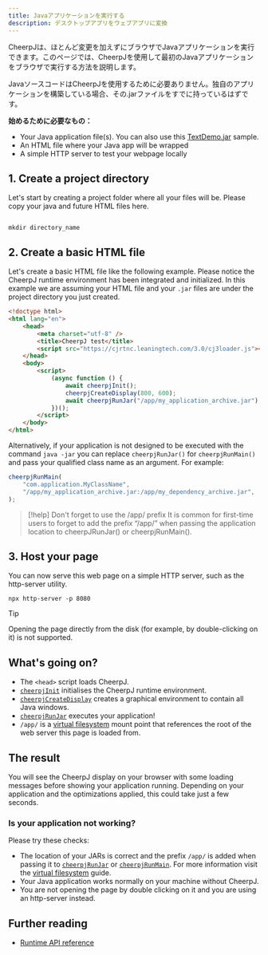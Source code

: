 ```yaml
---
title: Javaアプリケーションを実行する
description: デスクトップアプリをウェブアプリに変換
---
```


CheerpJは、ほとんど変更を加えずにブラウザでJavaアプリケーションを実行できます。このページでは、CheerpJを使用して最初のJavaアプリケーションをブラウザで実行する方法を説明します。

JavaソースコードはCheerpJを使用するために必要ありません。独自のアプリケーションを構築している場合、その.jarファイルをすでに持っているはずです。

**始めるために必要なもの：**

- Your Java application file(s). You can also use this [TextDemo.jar](https://docs.oracle.com/javase/tutorialJWS/samples/uiswing/TextDemoProject/TextDemo.jar) sample.
- An HTML file where your Java app will be wrapped
- A simple HTTP server to test your webpage locally

## 1. Create a project directory

Let's start by creating a project folder where all your files will be. Please copy your java and future HTML files here.

```shell

mkdir directory_name

```

## 2. Create a basic HTML file

Let's create a basic HTML file like the following example. Please notice the CheerpJ runtime environment has been integrated and initialized. In this example we are assuming your HTML file and your `.jar` files are under the project directory you just created.

```html title="index.html" {6, 9-15}
<!doctype html>
<html lang="en">
	<head>
		<meta charset="utf-8" />
		<title>CheerpJ test</title>
		<script src="https://cjrtnc.leaningtech.com/3.0/cj3loader.js"></script>
	</head>
	<body>
		<script>
			(async function () {
				await cheerpjInit();
				cheerpjCreateDisplay(800, 600);
				await cheerpjRunJar("/app/my_application_archive.jar");
			})();
		</script>
	</body>
</html>
```

Alternatively, if your application is not designed to be executed with the command `java -jar` you can replace `cheerpjRunJar()` for `cheerpjRunMain()` and pass your qualified class name as an argument. For example:

```js
cheerpjRunMain(
	"com.application.MyClassName",
	"/app/my_application_archive.jar:/app/my_dependency_archive.jar",
);
```

> [!help] Don't forget to use the /app/ prefix
> It is common for first-time users to forget to add the prefix “/app/” when passing the application location to cheerpJRunJar() or cheerpjRunMain().

## 3. Host your page

You can now serve this web page on a simple HTTP server, such as the http-server utility.

```shell
npx http-server -p 8080
```

> [!tip]
> Opening the page directly from the disk (for example, by double-clicking on it) is not supported.

## What's going on?

- The `<head>` script loads CheerpJ.
- [`cheerpjInit`] initialises the CheerpJ runtime environment.
- [`cheerpjCreateDisplay`] creates a graphical environment to contain all Java windows.
- [`cheerpjRunJar`] executes your application!
- `/app/` is a [virtual filesystem] mount point that references the root of the web server this page is loaded from.

## The result

You will see the CheerpJ display on your browser with some loading messages before showing your application running. Depending on your application and the optimizations applied, this could take just a few seconds.

### Is your application not working?

Please try these checks:

- The location of your JARs is correct and the prefix `/app/` is added when passing it to [`cheerpjRunJar`] or [`cheerpjRunMain`]. For more information visit the [virtual filesystem] guide.
- Your Java application works normally on your machine without CheerpJ.
- You are not opening the page by double clicking on it and you are using an http-server instead.

## Further reading

- [Runtime API reference](/docs/reference)

[`cheerpjInit`]: /docs/reference/cheerpjInit
[`cheerpjCreateDisplay`]: /docs/reference/cheerpjCreateDisplay
[`cheerpjRunJar`]: /docs/reference/cheerpjRunJar
[`cheerpjRunMain`]: /docs/reference/cheerpjRunMain
[virtual filesystem]: /docs/guides/File-System-support
